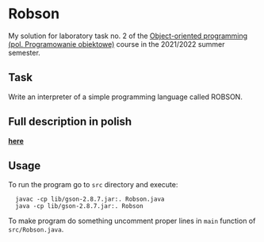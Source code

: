 # Robson

My solution for laboratory task no. 2 of the [Object-oriented programming (pol. Programowanie obiektowe)](https://usosweb.mimuw.edu.pl/kontroler.php?_action=katalog2/przedmioty/pokazPrzedmiot&prz_kod=1000-212cPO) course in the 2021/2022 summer semester.

## Task

Write an interpreter of a simple programming language called ROBSON.

## Full description in polish

[**here**](https://github.com/patjed41/PO-2-Robson/blob/master/Robson_tresc_zadania.pdf)

## Usage

To run the program go to `src` directory and execute:
```
  javac -cp lib/gson-2.8.7.jar:. Robson.java  
  java -cp lib/gson-2.8.7.jar:. Robson  
```

To make program do something uncomment proper lines in `main` function of `src/Robson.java`.

